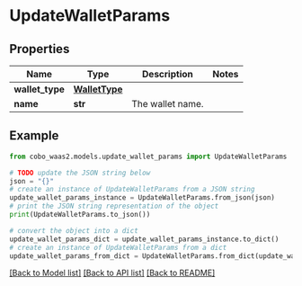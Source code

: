 # UpdateWalletParams


## Properties

Name | Type | Description | Notes
------------ | ------------- | ------------- | -------------
**wallet_type** | [**WalletType**](WalletType.md) |  | 
**name** | **str** | The wallet name. | 

## Example

```python
from cobo_waas2.models.update_wallet_params import UpdateWalletParams

# TODO update the JSON string below
json = "{}"
# create an instance of UpdateWalletParams from a JSON string
update_wallet_params_instance = UpdateWalletParams.from_json(json)
# print the JSON string representation of the object
print(UpdateWalletParams.to_json())

# convert the object into a dict
update_wallet_params_dict = update_wallet_params_instance.to_dict()
# create an instance of UpdateWalletParams from a dict
update_wallet_params_from_dict = UpdateWalletParams.from_dict(update_wallet_params_dict)
```
[[Back to Model list]](../README.md#documentation-for-models) [[Back to API list]](../README.md#documentation-for-api-endpoints) [[Back to README]](../README.md)


